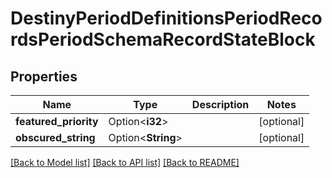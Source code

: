 # DestinyPeriodDefinitionsPeriodRecordsPeriodSchemaRecordStateBlock

## Properties

Name | Type | Description | Notes
------------ | ------------- | ------------- | -------------
**featured_priority** | Option<**i32**> |  | [optional]
**obscured_string** | Option<**String**> |  | [optional]

[[Back to Model list]](../README.md#documentation-for-models) [[Back to API list]](../README.md#documentation-for-api-endpoints) [[Back to README]](../README.md)


